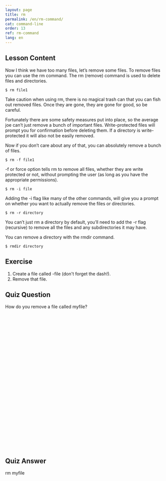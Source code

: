 ```yaml
---
layout: page
title: rm
permalink: /en/rm-command/
cat: command-line
order: 13
ref: rm-command
lang: en
---
```


## Lesson Content

Now I think we have too many files, let’s remove some files. To remove files you can use the rm command. The rm (remove) command is used to delete files and directories. 

```$ rm file1```

Take caution when using rm, there is no magical trash can that you can fish out removed files. Once they are gone, they are gone for good, so be careful. 

Fortunately there are some safety measures put into place, so the average joe can’t just remove a bunch of important files. Write-protected files will prompt you for confirmation before deleting them. If a directory is write-protected it will also not be easily removed. 

Now if you don’t care about any of that, you can absolutely remove a bunch of files. 

```$ rm -f file1```

-f or force option tells rm to remove all files, whether they are write protected or not, without prompting the user (as long as you have the appropriate permissions).

```$ rm -i file```

Adding the -i flag like many of the other commands, will give you a prompt on whether you want to actually remove the files or directories. 

```$ rm -r directory```

You can’t just rm a directory by default, you’ll need to add the -r flag (recursive) to remove all the files and any subdirectories it may have.

You can remove a directory with the rmdir command.

```$ rmdir directory```

## Exercise

1. Create a file called -file (don't forget the dash!).
2. Remove that file.

## Quiz Question

How do you remove a file called myfile?  
<br /><br /><br /><br /><br /><br /><br /><br /><br /><br /><br /><br /><br /><br /><br /><br /><br /><br /><br /><br /><br /><br /><br /><br /><br /><br />
## Quiz Answer

rm myfile
